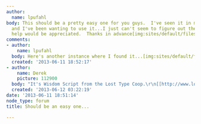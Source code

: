 ```yaml
---
author:
  name: lpufahl
body: This should be a pretty easy one for you guys.  I've seen it in multiple places,
  and I've been wanting to use it...I just can't seem to figure out the font.  Any
  help would be appreciated.  Thanks in advance[img:sites/default/files/old-images/the_3726.jpg]
comments:
- author:
    name: lpufahl
  body: Here's another instance where I found it...[img:sites/default/files/old-images/af2ec96d812ee77ad30f904f75cabf15_3629.jpg]
  created: '2013-06-11 18:52:17'
- author:
    name: Derek
    picture: 112900
  body: "It's Wisdom Script from the Lost Type Coop.\r\n[[http://www.losttype.com/font/?name=wisdom%20script]]"
  created: '2013-06-12 03:22:19'
date: '2013-06-11 18:51:14'
node_type: forum
title: Should be an easy one...

---
```

